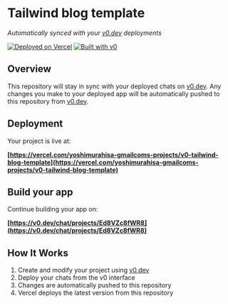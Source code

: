 # Tailwind blog template

*Automatically synced with your [v0.dev](https://v0.dev) deployments*

[![Deployed on Vercel](https://img.shields.io/badge/Deployed%20on-Vercel-black?style=for-the-badge&logo=vercel)](https://vercel.com/yoshimurahisa-gmailcoms-projects/v0-tailwind-blog-template)
[![Built with v0](https://img.shields.io/badge/Built%20with-v0.dev-black?style=for-the-badge)](https://v0.dev/chat/projects/Ed8VZc8fWR8)

## Overview

This repository will stay in sync with your deployed chats on [v0.dev](https://v0.dev).
Any changes you make to your deployed app will be automatically pushed to this repository from [v0.dev](https://v0.dev).

## Deployment

Your project is live at:

**[https://vercel.com/yoshimurahisa-gmailcoms-projects/v0-tailwind-blog-template](https://vercel.com/yoshimurahisa-gmailcoms-projects/v0-tailwind-blog-template)**

## Build your app

Continue building your app on:

**[https://v0.dev/chat/projects/Ed8VZc8fWR8](https://v0.dev/chat/projects/Ed8VZc8fWR8)**

## How It Works

1. Create and modify your project using [v0.dev](https://v0.dev)
2. Deploy your chats from the v0 interface
3. Changes are automatically pushed to this repository
4. Vercel deploys the latest version from this repository